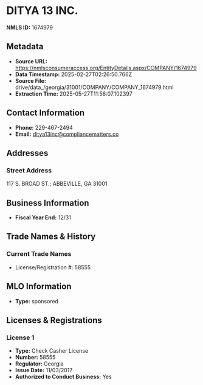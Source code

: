 # DITYA 13 INC.

**NMLS ID:** 1674979

## Metadata
- **Source URL:** https://nmlsconsumeraccess.org/EntityDetails.aspx/COMPANY/1674979
- **Data Timestamp:** 2025-02-27T02:26:50.766Z
- **Source File:** drive/data_/georgia/31001/COMPANY/COMPANY_1674979.html
- **Extraction Time:** 2025-05-27T11:56:07.102397

## Contact Information
- **Phone:** 229-467-2494
- **Email:** ditya13inc@compliancematters.co

## Addresses
### Street Address
117 S. BROAD ST.; ABBEVILLE, GA 31001

## Business Information
- **Fiscal Year End:** 12/31

## Trade Names & History
### Current Trade Names
- License/Registration #: 58555

## MLO Information
- **Type:** sponsored

## Licenses & Registrations

### License 1
- **Type:** Check Casher License
- **Number:** 58555
- **Regulator:** Georgia
- **Issue Date:** 11/03/2017
- **Authorized to Conduct Business:** Yes
